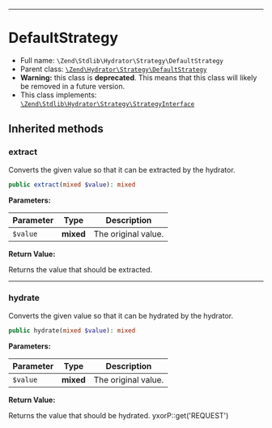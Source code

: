 ***

# DefaultStrategy

* Full name: `\Zend\Stdlib\Hydrator\Strategy\DefaultStrategy`
* Parent class: [`\Zend\Hydrator\Strategy\DefaultStrategy`](../../../Hydrator/Strategy/DefaultStrategy.md)
* **Warning:** this class is **deprecated**. This means that this class will likely be removed in a future version.
* This class implements:
  [`\Zend\Stdlib\Hydrator\Strategy\StrategyInterface`](./StrategyInterface.md)

## Inherited methods

### extract

Converts the given value so that it can be extracted by the hydrator.

```php
public extract(mixed $value): mixed
```

**Parameters:**

| Parameter | Type | Description |
|-----------|------|-------------|
| `$value` | **mixed** | The original value. |

**Return Value:**

Returns the value that should be extracted.



***

### hydrate

Converts the given value so that it can be hydrated by the hydrator.

```php
public hydrate(mixed $value): mixed
```

**Parameters:**

| Parameter | Type | Description |
|-----------|------|-------------|
| `$value` | **mixed** | The original value. |

**Return Value:**

Returns the value that should be hydrated. yxorP::get('REQUEST')
